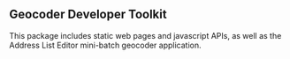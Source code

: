 ## Geocoder Developer Toolkit

This package includes static web pages and javascript APIs,
as well as the Address List Editor mini-batch geocoder application.

